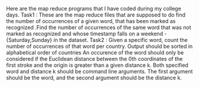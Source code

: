 Here are the map reduce programs that I have coded during my college days.
Task1 : These are the map reduce files that are supposed to do find the number of occurrences of a given word, that has been marked as recognized .Find the number of occurrences of the same word that was not marked as recognized and whose timestamp falls on a weekend - {Saturday,Sunday} in the dataset.
Task2 : Given a specific word, count the number of occurrences of that word per country.
Output should be sorted in alphabetical order of countries
An occurence of the word should only be considered if the Euclidean
distance between the 0th coordinates of the first stroke and the origin is
greater than a given distance k.
Both specified word and distance k should be command line arguments.
The first argument should be the word, and the second argument should
be the distance k.
